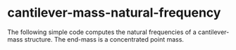 # cantilever-mass-natural-frequency
The following simple code computes the natural frequencies of a cantilever-mass structure.
The end-mass is a concentrated point mass.
